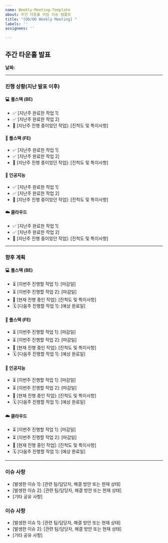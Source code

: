 ```yaml
---
name: Weekly-Meeting-Template
about: 주간 타운홀 미팅 이슈 템플릿
title: "[OO/OO Weekly Meeting] "
labels: ''
assignees: ''

---
```


## 주간 타운홀 발표

**날짜:**

---

### 진행 상황(지난 발표 이후)

#### **💻 풀스택 (BE)**

* ✅ [지난주 완료한 작업 1]
* ✅ [지난주 완료한 작업 2]
* 🚧 [지난주 진행 중이었던 작업]: [진척도 및 특이사항]

#### **🎨 풀스택 (FE)**

* ✅ [지난주 완료한 작업 1]
* ✅ [지난주 완료한 작업 2]
* 🚧 [지난주 진행 중이었던 작업]: [진척도 및 특이사항]

#### **🧠 인공지능**

* ✅ [지난주 완료한 작업 1]
* ✅ [지난주 완료한 작업 2]
* 🚧 [지난주 진행 중이었던 작업]: [진척도 및 특이사항]

#### **☁️ 클라우드**

* ✅ [지난주 완료한 작업 1]
* ✅ [지난주 완료한 작업 2]
* 🚧 [지난주 진행 중이었던 작업]: [진척도 및 특이사항]

---

### 향후 계획

#### **💻 풀스택 (BE)**

* ⏳ [이번주 진행할 작업 1]: [마감일]
* ⏳ [이번주 진행할 작업 2]: [마감일]
* 🚧 [현재 진행 중인 작업]: [진척도 및 특이사항]
* 🗓️ [다음주 진행할 작업 1]: [예상 완료일]

#### **🎨 풀스택 (FE)**

* ⏳ [이번주 진행할 작업 1]: [마감일]
* ⏳ [이번주 진행할 작업 2]: [마감일]
* 🚧 [현재 진행 중인 작업]: [진척도 및 특이사항]
* 🗓️ [다음주 진행할 작업 1]: [예상 완료일]

#### **🧠 인공지능**

* ⏳ [이번주 진행할 작업 1]: [마감일]
* ⏳ [이번주 진행할 작업 2]: [마감일]
* 🚧 [현재 진행 중인 작업]: [진척도 및 특이사항]
* 🗓️ [다음주 진행할 작업 1]: [예상 완료일]

#### **☁️ 클라우드**

* ⏳ [이번주 진행할 작업 1]: [마감일]
* ⏳ [이번주 진행할 작업 2]: [마감일]
* 🚧 [현재 진행 중인 작업]: [진척도 및 특이사항]
* 🗓️ [다음주 진행할 작업 1]: [예상 완료일]

---

### 이슈 사항

* [발생한 이슈 1]: [관련 팀/담당자, 해결 방안 또는 현재 상태]
* [발생한 이슈 2]: [관련 팀/담당자, 해결 방안 또는 현재 상태]
* [기타 공유 사항]

### 이슈 사항

* [발생한 이슈 1]: [관련 팀/담당자, 해결 방안 또는 현재 상태]
* [발생한 이슈 2]: [관련 팀/담당자, 해결 방안 또는 현재 상태]
* [기타 공유 사항]
